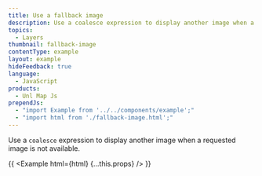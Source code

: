 ```yaml
---
title: Use a fallback image
description: Use a coalesce expression to display another image when a requested image is not available.
topics:
  - Layers
thumbnail: fallback-image
contentType: example
layout: example
hideFeedback: true
language:
  - JavaScript
products:
  - Unl Map Js
prependJs:
  - "import Example from '../../components/example';"
  - "import html from './fallback-image.html';"
---
```


Use a `coalesce` expression to display another image when a requested image is not available.

{{ <Example html={html} {...this.props} /> }}
